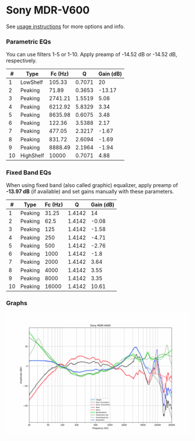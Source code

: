 # Sony MDR-V600
See [usage instructions](https://github.com/jaakkopasanen/AutoEq#usage) for more options and info.

### Parametric EQs
You can use filters 1-5 or 1-10. Apply preamp of -14.52 dB or -14.52 dB, respectively.

|   # | Type      |   Fc (Hz) |      Q |   Gain (dB) |
|-----|-----------|-----------|--------|-------------|
|   1 | LowShelf  |    105.33 | 0.7071 |       20    |
|   2 | Peaking   |     71.89 | 0.3653 |      -13.17 |
|   3 | Peaking   |   2741.21 | 1.5519 |        5.08 |
|   4 | Peaking   |   6212.92 | 5.8329 |        3.34 |
|   5 | Peaking   |   8635.98 | 0.6075 |        3.48 |
|   6 | Peaking   |    122.36 | 3.5388 |        2.17 |
|   7 | Peaking   |    477.05 | 2.3217 |       -1.67 |
|   8 | Peaking   |    831.72 | 2.6094 |       -1.69 |
|   9 | Peaking   |   8888.49 | 2.1964 |       -1.94 |
|  10 | HighShelf |  10000    | 0.7071 |        4.88 |

### Fixed Band EQs
When using fixed band (also called graphic) equalizer, apply preamp of **-13.97 dB** (if available) and set gains manually with these parameters.

|   # | Type    |   Fc (Hz) |      Q |   Gain (dB) |
|-----|---------|-----------|--------|-------------|
|   1 | Peaking |     31.25 | 1.4142 |       14    |
|   2 | Peaking |     62.5  | 1.4142 |       -0.08 |
|   3 | Peaking |    125    | 1.4142 |       -1.58 |
|   4 | Peaking |    250    | 1.4142 |       -4.71 |
|   5 | Peaking |    500    | 1.4142 |       -2.76 |
|   6 | Peaking |   1000    | 1.4142 |       -1.8  |
|   7 | Peaking |   2000    | 1.4142 |        3.64 |
|   8 | Peaking |   4000    | 1.4142 |        3.55 |
|   9 | Peaking |   8000    | 1.4142 |        3.35 |
|  10 | Peaking |  16000    | 1.4142 |       10.61 |

### Graphs
![](./Sony%20MDR-V600.png)
